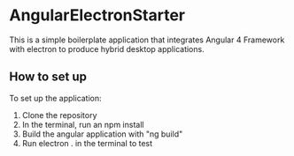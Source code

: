 # AngularElectronStarter

This is a simple boilerplate application that integrates Angular 4 Framework with electron to produce hybrid desktop applications.

## How to set up

To set up the application:
1. Clone the repository
2. In the terminal, run an npm install
3. Build the angular application with "ng build"
4. Run electron . in the terminal to test


